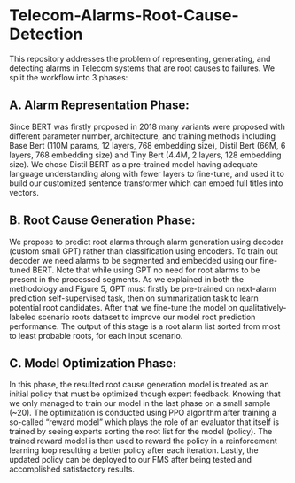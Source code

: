 # Telecom-Alarms-Root-Cause-Detection
This repository addresses the problem of representing, generating, and detecting alarms in Telecom systems that are root causes to failures. We split the workflow  into 3 phases:

## A.	Alarm Representation Phase:
Since BERT was firstly proposed in 2018 many variants were proposed with different parameter number, architecture, and training methods including Base Bert (110M params, 12 layers, 768 embedding size), Distil Bert (66M, 6 layers, 768 embedding size) and Tiny Bert (4.4M, 2 layers, 128 embedding size). We chose Distil BERT as a pre-trained model having adequate language understanding along with fewer layers to fine-tune, and used it to build our customized sentence transformer which can embed full titles into vectors. 

## B.	Root Cause Generation Phase:
We propose to predict root alarms through alarm generation using decoder (custom small GPT) rather than classification using encoders. To train out decoder we need alarms to be segmented and embedded using our fine-tuned BERT. Note that while using GPT no need for root alarms to be present in the processed segments. As we explained in both the methodology and Figure 5, GPT must firstly be pre-trained on next-alarm prediction self-supervised task, then on summarization task to learn potential root candidates. After that we fine-tune the model on qualitatively-labeled scenario roots dataset to improve our model root prediction performance. The output of this stage is a root alarm list sorted from most to least probable roots, for each input scenario.

## C.	Model Optimization Phase:
In this phase, the resulted root cause generation model is treated as an initial policy that must be optimized though expert feedback. Knowing that we only managed to train our model in the last phase on a small sample (~20). The optimization is conducted using PPO algorithm after training a so-called “reward model” which plays the role of an evaluator that itself is trained by seeing experts sorting the root list for the model (policy). The trained reward model is then used to reward the policy in a reinforcement learning loop resulting a better policy after each iteration. Lastly, the updated policy can be deployed to our FMS after being tested and accomplished satisfactory results.
